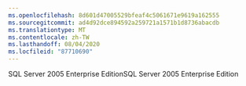 ```yaml
---
ms.openlocfilehash: 8d601d47005529bfeaf4c5061671e9619a162555
ms.sourcegitcommit: ad4d92dce894592a259721a1571b1d8736abacdb
ms.translationtype: MT
ms.contentlocale: zh-TW
ms.lasthandoff: 08/04/2020
ms.locfileid: "87710690"
---
```

<span data-ttu-id="5a009-101">SQL Server 2005 Enterprise Edition</span><span class="sxs-lookup"><span data-stu-id="5a009-101">SQL Server 2005 Enterprise Edition</span></span>
